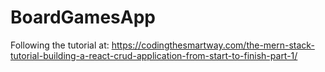 # BoardGamesApp

Following the tutorial at: https://codingthesmartway.com/the-mern-stack-tutorial-building-a-react-crud-application-from-start-to-finish-part-1/